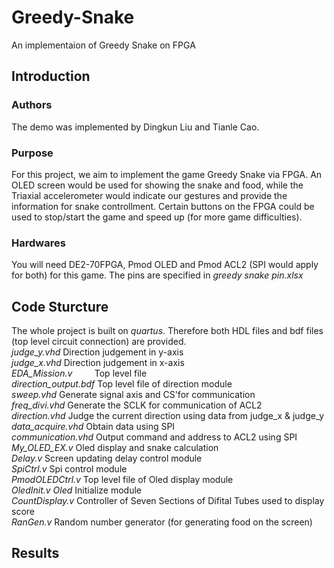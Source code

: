 # Greedy-Snake
An implementaion of Greedy Snake on FPGA
## Introduction
### Authors
The demo was implemented by Dingkun Liu and Tianle Cao.
### Purpose
For this project, we aim to implement the game Greedy Snake via FPGA. An OLED screen would be used for showing the snake and food, while the Triaxial accelerometer would indicate our gestures and provide the information for snake controllment. Certain buttons on the FPGA could be used to stop/start the game and speed up (for more game difficulties).
### Hardwares
You will need DE2-70FPGA, Pmod OLED and Pmod ACL2 (SPI would apply for both) for this game. The pins are specified in *greedy snake pin.xlsx*
## Code Sturcture
The whole project is built on *quartus*. Therefore both HDL files and bdf files (top level circuit connection) are provided.    
*judge_y.vhd*           Direction judgement in y-axis  
*judge_x.vhd*           Direction judgement in x-axis  
*EDA_Mission.v*         Top level file  
*direction_output.bdf*  Top level file of direction module  
*sweep.vhd*             Generate signal axis and CS'for communication  
*freq_divi.vhd*         Generate the SCLK for communication of ACL2  
*direction.vhd*         Judge the current direction using data from judge_x & judge_y  
*data_acquire.vhd*      Obtain data using SPI  
*communication.vhd*     Output command and address to ACL2 using SPI  
*My_OLED_EX.v*          Oled display and snake calculation  
*Delay.v*               Screen updating delay control module  
*SpiCtrl.v*             Spi control module  
*PmodOLEDCtrl.v*        Top level file of Oled display module  
*OledInit.v Oled*       Initialize module  
*CountDisplay.v*        Controller of Seven Sections of Difital Tubes used to display score  
*RanGen.v*              Random number generator (for generating food on the screen)  
## Results
